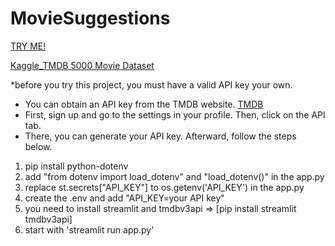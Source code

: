 ﻿# MovieSuggestions
 [TRY ME!](https://jennyflix.streamlit.app/)

[Kaggle_TMDB 5000 Movie Dataset](https://www.kaggle.com/code/ibtesama/getting-started-with-a-movie-recommendation-system)

*before you try this project, you must have a valid API key your own.
  - You can obtain an API key from the TMDB website. [TMDB](https://www.themoviedb.org/)
  - First, sign up and go to the settings in your profile. Then, click on the API tab.
  - There, you can generate your API key. Afterward, follow the steps below.


1. pip install python-dotenv
2. add "from dotenv import load_dotenv" and "load_dotenv()" in the app.py
3. replace st.secrets["API_KEY"] to os.getenv('API_KEY') in the app.py
4. create the .env and add "API_KEY=your API key"
5. you need to install streamlit and tmdbv3api => [pip install streamlit tmdbv3api]
6. start with 'streamlit run app.py'
